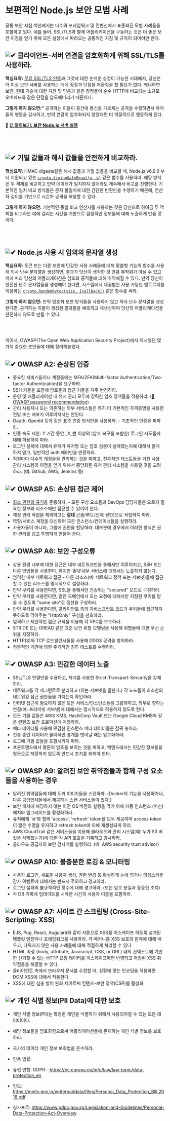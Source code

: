[✔]: ../../assets/images/checkbox-small-blue.png

# 보편적인 Node.js 보안 모범 사례

공통 보안 지침 섹션에서는 다수의 프레임워크 및 컨벤션에서 표준화된 모범 사례들을 포함하고 있다. 예를 들어, SSL/TLS과 함께 어플리케이션을 구동하는 것은 더 좋은 보안 이점을 얻기 위해 모든 설정에서 따라오는 공통적인 지침 및 규칙이 되어야만 한다.

## ![✔] 클라이언트-서버 연결을 암호화하게 위해 SSL/TLS를 사용하라.

**핵심요약:** [무료 SSL/TLS 인증](https://letsencrypt.org/)과 그것에 대한 손쉬운 설정이 가능한 시대에서, 당신은 더 이상 보안 서버를 사용하는 데에 장점과 단점을 저울질을 할 필요가 없다. 왜냐하면 보안, 현대 기술에 대한 지원 및 믿음과 같은 장점들이 순수 HTTP에 비교되는 소규모 오버헤드와 같은 단점을 압도해버리기 때문이다.

**그렇게 하지 않으면:"** 공격하는 이들이 중간에 통신을 가로채는 공격을 수행하면서 유저들의 행동을 감시하고, 만약 연결이 암호화되지 않았다면 더 악질적으로 행동하게 된다.

🔗 [**더 알아보기: 보안 Node.js 서버 실행**](/sections/security/secureserver.md)

<br/><br/>

## ![✔] 기밀 값들과 해시 값들을 안전하게 비교하라.

**핵심요약:** HMAC digests같은 해시 값들과 기밀 값들을 비교할 때, Node.js v6.6.0 부터 지원되고 있는 [`crypto.timingSafeEqual(a, b)`](https://nodejs.org/dist/latest-v9.x/docs/api/crypto.html#crypto_crypto_timingsafeequal_a_b) 같은 함수를 사용하라. 해당 방식은 두 객체를 비교하고 만약 데이터가 일치하지 않더라도 계속해서 비교를 진행한다. 기본적인 일치 비교 방식들은 문자 불일치에 대한 간단한 반환만을 수행하기 때문에, 연산자 길이를 기반으로 시간차 공격을 허용할 수 있다.

**그렇게 하지 않으면:** 기본적인 동일 비교 연산자를 사용하는 것은 당신으로 하여금 두 객체를 비교하는 데에 걸리는 시간을 기반으로 결정적인 정보들에 대해 노출하게 만들 것이다.

<br/><br/>

## ![✔] Node.js 사용 시 임의의 문자열 생성

**핵심요약:**  토큰 또는 다른 보안에 민감한 사용 사례들에 대해 맞춤형 기능의 함수를 사용해 의사 난수 문자열을 생성하면, 결과가 당신이 생각한 것 만큼 무작위가 아닐 수 있고 이에 따라 당신의 어플리케이션은 암호화 공격들에 대해 취약해질 수 있다. 만약 당신이 안전한 난수 문자열들을 생성해야 한다면, 시스템에서 제공받는 사용 가능한 엔트로피를 이용하는 [`crypto.RandomBytes(size, [callback])`](https://nodejs.org/dist/latest-v9.x/docs/api/crypto.html#crypto_crypto_randombytes_size_callback) 같은 함수를 써라.

**그렇게 하지 않으면:** 만약 암호화 보안 방식들을 사용하지 않고 의사 난수 문자열을 생성한다면, 공격하는 이들이 생성된 결과들을 예측하고 재생성하여 당신의 어플리케이션을 안전하지 않도록 만들 수 있다.

<br/><br/>

이어서, OWASP(The Open Web Application Security Project)에서 제시했던 몇 가지 중요한 조언들에 대해 정리해놓았다.


## ![✔] OWASP A2: 손상된 인증

- 중요한 서비스들이나 계정들에는 MFA/2FA(Multi-factor Authentication/Two-factor Authentication)을 요구하라.
- SSH 키들을 포함해 암호들과 접근 키들을 자주 변경하라.
- 운영 및 애플리케이션 내 유저 관리 모두에 강력한 암호 정책들을 적용하라. ([🔗 OWASP password recommendation](https://www.owasp.org/index.php/Authentication_Cheat_Sheet#Implement_Proper_Password_Strength_Controls.22))
- 관리 사용자나 또는 의존하는 외부 서비스들은 특히 더 기본적인 자격증명을 사용한 전달 또는 배포가 이루어져서는 안된다.
- Oauth, OpenId 등과 같은 표준 인증 방식만을 사용하라. - 기초적인 인증을 피하라.
- 인증 속도 제한: _Y_ 기간 동안 _X_번 이상의 (암호 복구를 포함한) 로그인 시도들에 대해 허용하지 마라.
- 로그인 실패에 대해서 유저가 유저명 또는 암호 검증이 실패했는지에 대해서 알게 하지 말고, 일반적인 auth 에러만을 반환하라.
- 직원마다 다수의 계정들을 관리하는 것을 피하고, 전투적인 테스트들을 거친 사용 관리 시스템의 이점을 얻기 위해서 중앙화된 유저 관리 시스템을 사용할 것을 고려하라. (예: Github, AWS, Jenkins 등)

## ![✔] OWASP A5:  손상된 접근 제어

- [최소 권한의 규칙](https://en.wikipedia.org/wiki/Principle_of_least_privilege)을 존중하자. - 모든 구성 요소들과 DevOps 담당자들은 오로지 필요한 정보와 리소스에만 접근할 수 있어야 한다.
- 계정 관리 작업을 제외하고는 **절대** 콘솔/루트(전체 권한)으로 작업하지 마라.
- 역할/서비스 계정을 대신하여 모든 인스턴스/컨테이너들을 실행하라.
- 사용자들이 아니라, 그룹에 권한을 할당하라. 대부분에 경우에서 이러한 방식은 권한 관리를 쉽고 투명하게 만들어 준다.

## ![✔] OWASP A6: 보안 구성오류

- 상용 환경 내부에 대한 접근은 내부 네트워크만을 통해서만 이루어지고, SSH 또는 다른 방법들을 사용한다. 하지만 _절대_ 내부 서비스에 대해서는 노출하지 않는다. 
- 엄격한 내부 네트워크 접근 - 다른 리소스(예: 네트워크 정책 또는 서브넷)들에 접근할 수 있는 리소스를 명시적으로 설정하라.
- 만약 쿠키를 사용한다면, SSL을 통해서만 전송되는 "secured" 모드로 구성하라.
- 만약 쿠키를 사용한다면, 같은 도메인에서 오는 요청에 대해서만 지정된 쿠키를 받을 수 있도록 "same site"로 옵션을 구성하라.
- 만약 쿠키를 사용한다면, 클라이언트 측의 자바스크립트 코드가 쿠키들에 접근하지 못하도록 막아주는 "HttpOnly" 구성을 선호하라.
- 엄격하고 제한적인 접근 규칙을 이용해 각 VPC를 보호하라.
- STRIDE 또는 DREAD 같은 표준 보안 위협 모델링을 사용해 위협들에 대한 우선 순위를 지정하라. 
- HTTP(S)와 TCP 로드밸런서들을 사용해 DDOS 공격을 방어하라.
- 전문적인 기관에 의한 주기적인 침투 테스트를 수행하라.

## ![✔] OWASP A3: 민감한 데이터 노출

- SSL/TLS 연결만을 수용하고, 헤더를 사용한 Strict-Transport-Security을 강제하라.
- 네트워크를 각 세그먼트로 분리하고 (이는 서브넷을 말한다.) 각 노드들이 최소한의 네트워킹 접근 권한들을 가지는지 확인하라. 
- 인터넷 접근이 필요하지 않은 모든 서비스/인스턴스들을 그룹화하고, 외부로 향하는 연결(예: 프라이빗 서브넷)에 대해서는 명시적으로 허용하지 않도록 한다.
- 모든 기밀 값들은 AWS KMS, HashiCorp Vault 또는 Google Cloud KMS와 같은 컨텐츠 보안 프로덕션에 저장하라.
- 메타 데이터를 사용해 민감한 인스턴스 메타 데이터들은 잠궈 놓아라.
- 전송 중인 데이터가 물리적인 경계를 벗어날 때는 암호화하라.
- 로그에 기밀 값들을 포함시키지 마라.
- 프론트엔드에서 평문의 암호를 보이는 것을 피하고, 백엔드에서는 민감한 정보들을 평문으로 저장하지 않도록 반드시 조치를 취해야 한다.

## ![✔] OWASP A9: 알려진 보안 취약점들과 함께 구성 요소들을 사용하는 경우

- 알려진 취약점들에 대해 도커 이미지들을 스캔하라. (Docker의 기능을 사용하거나, 다른 공급업체들에서 제공하는 스캔 서비스들이 있다.) 
- 보안 패치에 해당하지 않는 이전 OS 버전의 실행을 막기 위해 자동 인스턴스 (머신) 패치와 업그레이드를 활성화하라.
- 유저에게 'id'와 함께 'access', 'refresh' token을 모두 제공하여 access token이 짧은 수명을 유지하고 refresh token에 의해 재생성되게 하라.
- AWS CloudTrail 같은 서비스들을 이용해 클라우드와 관리 시스템(예: 누가 S3 버킷을 삭제했는가)에 대한 각 API 호출을 기록하고 감사하라.
- 클라우드 공급자의 보안 검사기를 실행하라. (예: AWS security trust advisor)

## ![✔] OWASP A10: 불충분한 로깅 & 모니터링

- 사용자 로그인, 새로운 사용자 생성, 권한 변경 등 확실하게 눈에 띄거나 의심스러운 감사 이벤트에 대해서는 반드시 주의하고 경고하라.
- 로그인 실패의 불규칙적인 횟수에 대해 경고하라. (또는 암호 분실과 동등한 조치)
- 각 DB 기록에 업데이트를 시작한 시간과 사용자 이름을 포함하라.

## ![✔] OWASP A7: 사이트 간 스크립팅 (Cross-Site-Scripting: XSS)

- EJS, Pug, React, Augulard와 같이 자동으로 XSS를 이스케이프 하도록 설계된 템플릿 엔진이나 프레임워크를 사용하라. 각 매커니즘 XSS 보호의 한계에 대해 배우고, 다뤄지지 않은 사용 사례들에 대해 적절하게 처리할 수 있다. 
- HTML 속성 (body, attribute, Javascript, CSS, or URL) 내의 컨텍스트에 기반한 신뢰할 수 없는 HTTP 요청 데이터를 이스케이프하면 반영되고 저장된 XSS 취약점들을 해결할 수 있다. 
- 클라이언트 측에서 브라우저 문서를 수정할 때, 상황에 맞는 인코딩을 적용하면 DOM XSS에 대해서 작동한다.
- XSS에 대한 심층 방어 완화 제어로써 컨텐츠-보안 정책(CSP)를 활성화

## ![✔] 개인 식별 정보(PII Data)에 대한 보호 

- 개인 식별 정보(PII)는 특정한 개인을 식별하기 위해서 사용되어질 수 있는 모든 데이터이다.
- 해당 정보들을 암호화함으로써 어플리케이션들에 존재하는 개인 식별 정보를 보호하라.
- 국가의 데이터 개인 정보 보호법을 준수하라.

- 인용 법률:

- 유럽 연합: GDPR - https://ec.europa.eu/info/law/law-topic/data-protection_en
- 인도: https://meity.gov.in/writereaddata/files/Personal_Data_Protection_Bill,2018.pdf
- 싱가포르: https://www.pdpc.gov.sg/Legislation-and-Guidelines/Personal-Data-Protection-Act-Overview

<br/><br/><br/>
